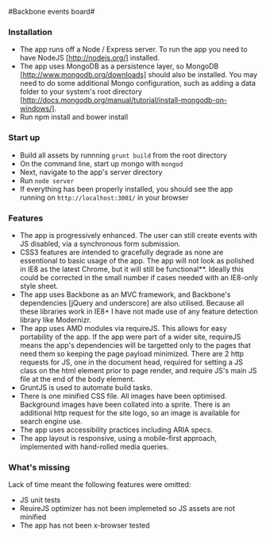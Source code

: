 #Backbone events board#

### Installation ###
- The app runs off a Node / Express server. To run the app you need to have NodeJS [http://nodejs.org/] installed.
- The app uses MongoDB as a persistence layer, so MongoDB [http://www.mongodb.org/downloads] should also be installed. You may need to do some additional Mongo configuration, such as adding a data folder to your system's root directory [http://docs.mongodb.org/manual/tutorial/install-mongodb-on-windows/].
- Run npm install and bower install


### Start up ###
- Build all assets by runnning ```grunt build``` from the root directory
- On the command line, start up mongo with ```mongod```
- Next, navigate to the app's server directory
- Run ```node server```
- If everything has been properly installed, you should see the app running on ```http://localhost:3001/``` in your browser


### Features ###
- The app is progressively enhanced. The user can still create events with JS disabled, via a synchronous form submission.
- CSS3 features are intended to gracefully degrade as none are essentional to basic usage of the app. The app will not look as polished in IE8 as the latest Chrome, but it will still be functional**. Ideally this could be corrected in the small number if cases needed with an IE8-only style sheet.
- The app uses Backbone as an MVC framework, and Backbone's dependencies [jQuery and underscore] are also utilised. Because all these libraries work in IE8+ I have not made use of any feature detection library like Modernizr.
- The app uses AMD modules via requireJS. This allows for easy portability of the app. If the app were part of a wider site, requireJS means the app's dependencies will be targetted only to the pages that need them so keeping the page payload minimized. There are 2 http requests for JS, one in the document head, required for setting a JS class on the html element prior to page render, and require JS's main JS file at the end of the body element.
- GruntJS is used to automate build tasks.
- There is one minified CSS file. All images have been optimised. Background images have been collated into a sprite. There is an additional http request for the site logo, so an image is available for search engine use.
- The app uses accessibility practices including ARIA specs.
- The app layout is responsive, using a mobile-first approach, implemented with hand-rolled media queries.

### What's missing ###
Lack of time meant the following features were omitted:

- JS unit tests 
- ReuireJS optimizer has not been implemeted so JS assets are not minified  
- The app has not been x-browser tested

